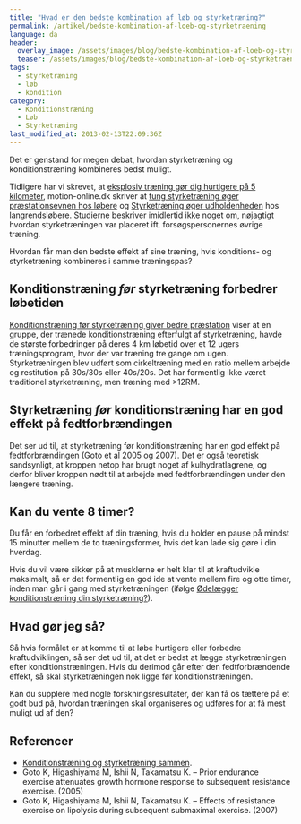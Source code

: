 ```yaml
---
title: "Hvad er den bedste kombination af løb og styrketræning?"
permalink: /artikel/bedste-kombination-af-loeb-og-styrketraening
language: da
header:
  overlay_image: /assets/images/blog/bedste-kombination-af-loeb-og-styrketraening.jpg
  teaser: /assets/images/blog/bedste-kombination-af-loeb-og-styrketraening.jpg
tags:
  - styrketræning
  - løb
  - kondition
category:
  - Konditionstræning
  - Løb
  - Styrketræning
last_modified_at: 2013-02-13T22:09:36Z
---
```


Det er genstand for megen debat, hvordan styrketræning og konditionstræning kombineres bedst muligt.

Tidligere har vi skrevet, at [eksplosiv træning gør dig hurtigere på 5 kilometer](/artikel/eksplosiv-traening-goer-dig-hurtigere-paa-5-km), motion-online.dk skriver at [tung styrketræning øger præstationsevnen hos løbere](http://www.motion-online.dk/styrketraening/styrke_-_artikler/tung_styrketraening_oeger_praestationsevnen_hos_loebere/) og [Styrketræning øger udholdenheden](http://www.motion-online.dk/styrketraening/styrke_-_artikler/styrketraening_oeger_udholdenheden/) hos langrendsløbere. Studierne beskriver imidlertid ikke noget om, nøjagtigt hvordan styrketræningen var placeret ift. forsøgspersonernes øvrige træning.

Hvordan får man den bedste effekt af sine træning, hvis konditions- og styrketræning kombineres i samme træningspas?

## Konditionstræning _før_ styrketræning forbedrer løbetiden

[Konditionstræning før styrketræning giver bedre præstation](http://www.motion-online.dk/konditionstraening/kondition_-_artikler/konditionstraening_foer_styrketraening_giver_bedre_praestation/) viser at en gruppe, der trænede konditionstræning efterfulgt af styrketræning, havde de største forbedringer på deres 4 km løbetid over et 12 ugers træningsprogram, hvor der var træning tre gange om ugen. Styrketræningen blev udført som cirkeltræning med en ratio mellem arbejde og restitution på 30s/30s eller 40s/20s. Det har formentlig ikke været traditionel styrketræning, men træning med >12RM.

## Styrketræning _før_ konditionstræning har en god effekt på fedtforbrændingen

Det ser ud til, at styrketræning før konditionstræning har en god effekt på fedtforbrændingen (Goto et al 2005 og 2007). Det er også teoretisk sandsynligt, at kroppen netop har brugt noget af kulhydratlagrene, og derfor bliver kroppen nødt til at arbejde med fedtforbrændingen under den længere træning.

## Kan du vente 8 timer?

Du får en forbedret effekt af din træning, hvis du holder en pause på mindst 15 minutter mellem de to træningsformer, hvis det kan lade sig gøre i din hverdag.

Hvis du vil være sikker på at musklerne er helt klar til at kraftudvikle maksimalt, så er det formentlig en god ide at vente mellem fire og otte timer, inden man går i gang med styrketræningen (ifølge [Ødelægger konditionstræning din styrketræning?](http://www.motion-online.dk/styrketraening/styrke_-_artikler/oedelaegger_konditionstraening_din_styrketraening?/)).

## Hvad gør jeg så?

Så hvis formålet er at komme til at løbe hurtigere eller forbedre kraftudviklingen, så ser det ud til, at det er bedst at lægge styrketræningen efter konditionstræningen. Hvis du derimod går efter den fedtforbrændende effekt, så skal styrketræningen nok ligge før konditionstræningen.

Kan du supplere med nogle forskningsresultater, der kan få os tættere på et godt bud på, hvordan træningen skal organiseres og udføres for at få mest muligt ud af den?

## Referencer

- [Konditionstræning og styrketræning sammen](http://fitness-blog.dk/kondition-og-styrke-8996/).
- Goto K, Higashiyama M, Ishii N, Takamatsu K. – Prior endurance exercise attenuates growth hormone response to subsequent resistance exercise. (2005)
- Goto K, Higashiyama M, Ishii N, Takamatsu K. – Effects of resistance exercise on lipolysis during subsequent submaximal exercise. (2007)

